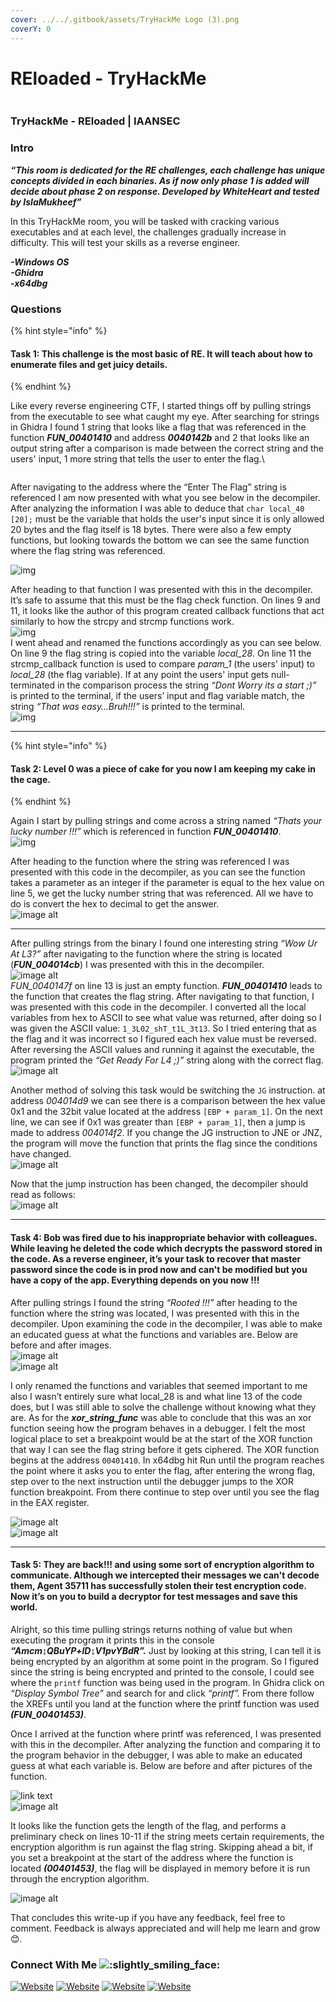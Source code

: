 ```yaml
---
cover: ../../.gitbook/assets/TryHackMe Logo (3).png
coverY: 0
---
```


# REloaded - TryHackMe

<figure><img src="https://i.imgur.com/7XRakgP.jpg" alt=""><figcaption></figcaption></figure>

### TryHackMe - REloaded | IAANSEC <a href="#reloaded" id="reloaded"></a>

### Intro <a href="#intro" id="intro"></a>

_**“This room is dedicated for the RE challenges, each challenge has unique concepts divided in each binaries. As if now only phase 1 is added will decide about phase 2 on response. Developed by WhiteHeart and tested by IslaMukheef”**_

In this TryHackMe room, you will be tasked with cracking various executables and at each level, the challenges gradually increase in difficulty. This will test your skills as a reverse engineer.

_**-Windows OS**_\
_**-Ghidra**_\
_**-x64dbg**_

### Questions <a href="#questions" id="questions"></a>

{% hint style="info" %}
#### Task 1: This challenge is the most basic of RE. It will teach about how to enumerate files and get juicy details. <a href="#task-1-this-challenge-is-the-most-basic-of-re-it-will-teach-about-how-to-enumerate-files-and-get-jui" id="task-1-this-challenge-is-the-most-basic-of-re-it-will-teach-about-how-to-enumerate-files-and-get-jui"></a>
{% endhint %}

Like every reverse engineering CTF, I started things off by pulling strings from the executable to see what caught my eye. After searching for strings in Ghidra I found 1 string that looks like a flag that was referenced in the function _**FUN\_00401410**_ and address _**0040142b**_ and 2 that looks like an output string after a comparison is made between the correct string and the users' input, 1 more string that tells the user to enter the flag.\


<figure><img src="https://imgur.com/Vlg2YiR.png" alt=""><figcaption></figcaption></figure>

After navigating to the address where the “Enter The Flag” string is referenced I am now presented with what you see below in the decompiler. After analyzing the information I was able to deduce that `char local_40 [20];` must be the variable that holds the user's input since it is only allowed 20 bytes and the flag itself is 18 bytes. There were also a few empty functions, but looking towards the bottom we can see the same function where the flag string was referenced.

![img](https://i.imgur.com/tjS2c4d.jpg)

After heading to that function I was presented with this in the decompiler. It’s safe to assume that this must be the flag check function. On lines 9 and 11, it looks like the author of this program created callback functions that act similarly to how the strcpy and strcmp functions work.\
![img](https://i.imgur.com/eKMDqbu.jpg)\
I went ahead and renamed the functions accordingly as you can see below. On line 9 the flag string is copied into the variable _local\_28_. On line 11 the strcmp\_callback function is used to compare _param\_1_ (the users' input) to _local\_28_ (the flag variable). If at any point the users' input gets null-terminated in the comparison process the string _“Dont Worry its a start ;)”_ is printed to the terminal, if the users’ input and flag variable match, the string _“That was easy…Bruh!!!”_ is printed to the terminal.\
![img](https://i.imgur.com/iOMJji1.jpg)

***

{% hint style="info" %}
#### Task 2: Level 0 was a piece of cake for you now I am keeping my cake in the cage. <a href="#task-2-level-0-was-piece-of-cake-for-you-now-i-am-keeping-my-cake-in-the-cage" id="task-2-level-0-was-piece-of-cake-for-you-now-i-am-keeping-my-cake-in-the-cage"></a>
{% endhint %}

Again I start by pulling strings and come across a string named _“Thats your lucky number !!!”_ which is referenced in function _**FUN\_00401410**_.\
![img](https://i.imgur.com/2wnMtyS.jpg)

After heading to the function where the string was referenced I was presented with this code in the decompiler, as you can see the function takes a parameter as an integer if the parameter is equal to the hex value on line 5, we get the lucky number string that was referenced. All we have to do is convert the hex to decimal to get the answer.\
![image alt](https://i.imgur.com/txgJlgV.jpg)

***

After pulling strings from the binary I found one interesting string _“Wow Ur At L3?”_ after navigating to the function where the string is located (_**FUN\_004014cb**_) I was presented with this in the decompiler.\
![image alt](https://i.imgur.com/AfYJcZR.png)\
_FUN\_0040147f_ on line 13 is just an empty function. _**FUN\_00401410**_ leads to the function that creates the flag string. After navigating to that function, I was presented with this code in the decompiler. I converted all the local variables from hex to ASCII to see what value was returned, after doing so I was given the ASCII value: `1_3L02_shT_t1L_3t13`. So I tried entering that as the flag and it was incorrect so I figured each hex value must be reversed. After reversing the ASCII values and running it against the executable, the program printed the _“Get Ready For L4 ;)”_ string along with the correct flag.\
![image alt](https://i.imgur.com/ziIekAZ.png)

Another method of solving this task would be switching the `JG` instruction. at address _004014d9_ we can see there is a comparison between the hex value 0x1 and the 32bit value located at the address `[EBP + param_1]`. On the next line, we can see if 0x1 was greater than `[EBP + param_1]`, then a jump is made to address _004014f2_. If you change the JG instruction to JNE or JNZ, the program will move the function that prints the flag since the conditions have changed.\
![image alt](https://i.imgur.com/9YCyI7Z.png)

Now that the jump instruction has been changed, the decompiler should read as follows:\
![image alt](https://i.imgur.com/ULAqaNS.png)

***

#### Task 4: Bob was fired due to his inappropriate behavior with colleagues. While leaving he deleted the code which decrypts the password stored in the code. As a reverse engineer, it’s your task to recover that master password since the code is in prod now and can't be modified but you have a copy of the app. Everything depends on you now !!! <a href="#task-4-bob-was-fired-due-to-his-inappropriate-behavior-with-colleagues-while-leaving-he-deleted-the" id="task-4-bob-was-fired-due-to-his-inappropriate-behavior-with-colleagues-while-leaving-he-deleted-the"></a>

After pulling strings I found the string _“Rooted !!!”_ after heading to the function where the string was located, I was presented with this in the decompiler. Upon examining the code in the decompiler, I was able to make an educated guess at what the functions and variables are. Below are before and after images.\
![image alt](https://i.imgur.com/VjzCsr2.png)\
![image alt](https://i.imgur.com/jlEjSX9.png)

I only renamed the functions and variables that seemed important to me also I wasn’t entirely sure what local\_28 is and what line 13 of the code does, but I was still able to solve the challenge without knowing what they are. As for the _**xor\_string\_func**_ was able to conclude that this was an xor function seeing how the program behaves in a debugger. I felt the most logical place to set a breakpoint would be at the start of the XOR function that way I can see the flag string before it gets ciphered. The XOR function begins at the address `00401410`. In x64dbg hit Run until the program reaches the point where it asks you to enter the flag, after entering the wrong flag, step over to the next instruction until the debugger jumps to the XOR function breakpoint. From there continue to step over until you see the flag in the EAX register.

![image alt](https://i.imgur.com/lywijEX.png)\
![image alt](https://i.imgur.com/rZRXWtV.jpg)

***

#### Task 5: They are back!!! and using some sort of encryption algorithm to communicate. Although we intercepted their messages we can't decode them, Agent 35711 has successfully stolen their test encryption code. Now it’s on you to build a decryptor for test messages and save this world. <a href="#task-5-they-are-back-and-using-some-sort-of-encryption-algorithm-to-communicate-although-we-intercep" id="task-5-they-are-back-and-using-some-sort-of-encryption-algorithm-to-communicate-although-we-intercep"></a>

Alright, so this time pulling strings returns nothing of value but when executing the program it prints this in the console _**“Amcm↨QBuYP+lD↨V1pvYBdR”.**_ Just by looking at this string, I can tell it is being encrypted by an algorithm at some point in the program. So I figured since the string is being encrypted and printed to the console, I could see where the `printf` function was being used in the program. In Ghidra click on _“Display Symbol Tree”_ and search for and click _“printf”._ From there follow the XREFs until you land at the function where the printf function was used _**(FUN\_00401453)**_.

Once I arrived at the function where printf was referenced, I was presented with this in the decompiler. After analyzing the function and comparing it to the program behavior in the debugger, I was able to make an educated guess at what each variable is. Below are before and after pictures of the function.

![link text](https://i.imgur.com/ZvPwPyD.png)\
![image alt](https://i.imgur.com/2oRGZzD.png)

It looks like the function gets the length of the flag, and performs a preliminary check on lines 10-11 if the string meets certain requirements, the encryption algorithm is run against the flag string. Skipping ahead a bit, if you set a breakpoint at the start of the address where the function is located _**(00401453)**_, the flag will be displayed in memory before it is run through the encryption algorithm.

![image alt](https://i.imgur.com/8HFUABN.gif)

That concludes this write-up if you have any feedback, feel free to comment. Feedback is always appreciated and will help me learn and grow 😊.

### Connect With Me ![:slightly\_smiling\_face:](https://cdn.jsdelivr.net/npm/@hackmd/emojify.js@2.1.0/dist/images/basic/slightly\_smiling\_face.png) <a href="#connect-with-me" id="connect-with-me"></a>

[![Website](https://img.shields.io/website?label=IAANSec\&style=for-the-badge\&url=https%3A%2F%2Fiaansec.com\&color=green)](https://iaansec.com/) [![Website](https://img.shields.io/website?label=dev.to\&style=for-the-badge\&url=https%3A%2F%2Fdev.to/l0wk3y\&color=orange)](https://dev.to/l0wk3y) [![Website](https://img.shields.io/website?label=GitHub\&style=for-the-badge\&url=https%3A%2F%2Fgithub.com/l0wk3y\&color=yellow)](https://github.com/L0WK3Y-IAAN) [![Website](https://img.shields.io/website?label=LinkedIn\&style=for-the-badge\&url=https%3A%2F%2Flinkedin.com/in/l0wk3yiaansec\&color=blue)](https://www.linkedin.com/in/l0wk3yiaansec)
